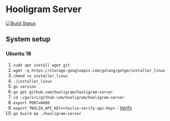 # Hooligram Server

[![Build Status](https://travis-ci.com/hooligram/hooligram-server.svg?branch=develop)](https://travis-ci.com/hooligram/hooligram-server)

## System setup

### Ubuntu 18

1. `sudo apt install wget git`
2. `wget -q https://storage.googleapis.com/golang/getgo/installer_linux`
3. `chmod +x installer_linux`
4. `./installer_linux`
5. `go version`
6. `go get github.com/hooligram/hooligram-server`
7. `cd ~/go/src/github.com/hooligram/hooligram-server`
8. `export PORT=8080`
9. `export TWILIO_API_KEY=<twilio-verify-api-key>` - [Verify](https://www.twilio.com/verify)
10. `go build && ./hooligram-server`
